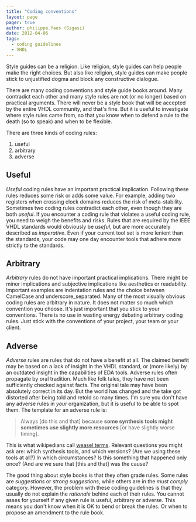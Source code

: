 ```yaml
---
title: "Coding conventions"
layout: page 
pager: true
author: philippe.faes (Sigasi)
date: 2012-04-06
tags: 
  - coding guidelines
  - VHDL
---
```


Style guides can be a religion. Like religion, style guides can help people make the right choices. But also like religion, style guides can make people stick to unjustified dogma and block any constructive dialogue. 

There are many coding conventions and style guide books around. Many contradict each other and many style rules are not (or no longer) based on practical arguments. There will never be a style book that will be accepted by the entire VHDL community, and that's fine. But it is useful to investigate where style rules came from, so that you know when to defend a rule to the death (so to speak) and when to be flexible.

There are three kinds of coding rules:

1. useful
2. arbitrary
3. adverse

## Useful

*Useful* coding rules have an important practical implication. Following these rules reduces some risk or adds some value. For example, adding two registers when crossing clock domains reduces the risk of meta-stability. Sometimes two coding rules contradict each other, even though they are both _useful_. If you encounter a coding rule that violates a useful coding rule, you need to weigh the benefits and risks.
Rules that are required by the IEEE VHDL standards would obviously be _useful_, but are more accurately described as _imperative_. Even if your current tool set is more lenient than the standards, your code may one day encounter tools that adhere more strictly to the standards.

## Arbitrary

*Arbitrary* rules do not have important practical implications. There might be minor implications and subjective implications like aesthetics or readability. Important examples are indentation rules and the choice between CamelCase and underscore_separated.  Many of the most visually obvious coding rules are arbitrary in nature. It does not matter so much which convention you choose. It's just important that you stick to your conventions. There is no use in wasting energy debating arbitrary coding rules. Just stick with the conventions of your project, your team or your client.

## Adverse

*Adverse* rules are rules that do not have a benefit at all. The claimed benefit may be based on a lack of insight in the VHDL standard, or (more likely) by an outdated insight in the capabilities of EDA tools. Adverse rules often propagate by oral tradition. Much like folk tales, they have not been sufficiently checked against facts. The original tale may have been absolutely correct in its day. But the world has changed and the take got distorted after being told and retold so many times. 
I'm sure you don't have any adverse rules in *your* organization, but it is useful to be able to spot them. The template for an adverse rule is: 

> Always \[do this and that\] because **some synthesis tools might sometimes use slightly more resources** \[or have slightly worse timing\].

This is what wikipedians call [weasel terms](http://en.wikipedia.org/wiki/Weasel_word). Relevant questions you might ask are: which synthesis tools, and which versions? (Are we using these tools at all?) In which circumstances? Is this something that happened only once? (And are we sure that \[this and that\] was the cause? 

The good thing about style books is that they often grade rules. Some rules are _suggestions_ or _strong suggestions_, while others are in the _must comply_ category. However, the problem with these coding guidelines is that they usually do not explain the _rationale_ behind each of their rules. You cannot asses for yourself if any given rule is useful, arbitrary or adverse. This means you don't know when it is OK to bend or break the rules. Or when to propose an amendment to the rule book.
